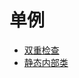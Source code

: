 # 单例
- [双重检查](../../java/cool/zzy/designpattern/creational/singleton/DoubleCheck.java)
- [静态内部类](../../java/cool/zzy/designpattern/creational/singleton/StaticInner.java)
